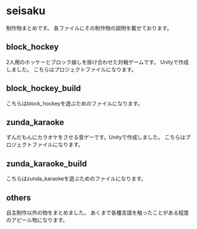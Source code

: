 # seisaku

制作物まとめです。
各ファイルにその制作物の説明を載せております。

## block_hockey

2人用のホッケーとブロック崩しを掛け合わせた対戦ゲームです。
Unityで作成しました。
こちらはプロジェクトファイルになります。

## block_hockey_build

こちらはblock_hockeyを遊ぶためのファイルになります。

## zunda_karaoke

ずんだもんにカラオケをさせる音ゲーです。Unityで作成しました。
こちらはプロジェクトファイルになります。

## zunda_karaoke_build

こちらはzunda_karaokeを遊ぶためのファイルになります。


## others

自主制作以外の物をまとめました。
あくまで各種言語を触ったことがある程度のアピール物になります。


